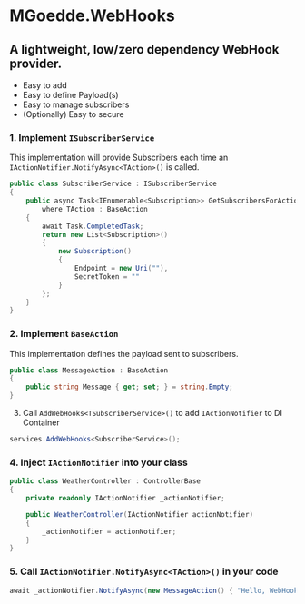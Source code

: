 # MGoedde.WebHooks

## A lightweight, low/zero dependency WebHook provider.

- Easy to add
- Easy to define Payload(s)
- Easy to manage subscribers
- (Optionally) Easy to secure

### 1. Implement `ISubscriberService`

This implementation will provide Subscribers each time an `IActionNotifier.NotifyAsync<TAction>()` is called.

```csharp
public class SubscriberService : ISubscriberService
{
    public async Task<IEnumerable<Subscription>> GetSubscribersForAction<TAction>(TAction action)
        where TAction : BaseAction
    {
        await Task.CompletedTask;
        return new List<Subscription>()
        {
            new Subscription()
            {
                Endpoint = new Uri(""),
                SecretToken = ""
            }
        };
    }
}
```

### 2. Implement `BaseAction`

This implementation defines the payload sent to subscribers.

```csharp
public class MessageAction : BaseAction
{
    public string Message { get; set; } = string.Empty;
}
```

3. Call `AddWebHooks<TSubscriberService>()` to add `IActionNotifier` to DI Container

```csharp
services.AddWebHooks<SubscriberService>();
```

### 4. Inject `IActionNotifier` into your class

```csharp
public class WeatherController : ControllerBase
{
    private readonly IActionNotifier _actionNotifier;

    public WeatherController(IActionNotifier actionNotifier)
    {
        _actionNotifier = actionNotifier;
    }
}
```

### 5. Call `IActionNotifier.NotifyAsync<TAction>()` in your code

```csharp
await _actionNotifier.NotifyAsync(new MessageAction() { "Hello, WebHook!" });
```
